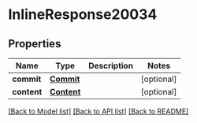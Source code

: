 # InlineResponse20034

## Properties
Name | Type | Description | Notes
------------ | ------------- | ------------- | -------------
**commit** | [**Commit**](Commit.md) |  | [optional] 
**content** | [**Content**](Content.md) |  | [optional] 

[[Back to Model list]](../README.md#documentation-for-models) [[Back to API list]](../README.md#documentation-for-api-endpoints) [[Back to README]](../README.md)

